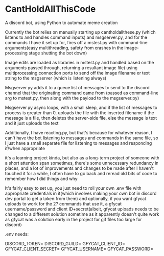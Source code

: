 # CantHoldAllThisCode
A discord bot, using Python to automate meme creation

Currently the bot relies on manually starting up cantholdallthese.py (which listens to and handles command inputs) and msgserver.py, and for the commands I have it set up for, fires off a mstest.py with command-line arguments(easy multithreading, safety from crashes in the image-processing stage shutting the bot down)

Image edits are loaded as libraries in mstest.py and handled based on the arguments passed through, returning a resultant image file) using multiprocessing.connection ports to send off the image filename or text string to the msgserver (which is listening always)

Msgserver.py adds it to a queue list of messages to send to the discord channel that the originating command came from (passed as command-line arg to mstest.py, then along with the payload to the msgserver.py) 

Msgserver.py async loops, with a small sleep, and if the list of messages to process is greater than 0, uploads the file with the inserted filename if the message is a file, then deletes the server-side file, else the message is text and it just uploads the text

Additionally, I have reacting.py, but that's because for whatever reason, I can't have the bot listening to messages and commands in the same file, so I just have a small separate file for listening to messages and responding if/when appropriate

it's a learning project kinda, but also as a long-term project of someone with a short attention span sometimes, there's some unnecessary redundancy in places, and a lot of improvements and changes to be made
after I haven't touched it for a while, I often have to go back and reread old bits of code to remember how I did things and why

It's fairly easy to set up, you just need to roll your own .env file with appropriate credentials in it(which involves making your own bot in discord dev portal to get a token from them) and optionally, if you want gfycat uploads to work for the 2? commands that use it, a gfycat username/password and client ID+secret(albeit, gfycat uploads needs to be changed to a different solution sometime as it apparently doesn't quite work as gfycat was a solution early in the project for gif files too large for discord)

.env needs:

DISCORD_TOKEN=
DISCORD_GUILD=
GFYCAT_CLIENT_ID=
GFYCAT_CLIENT_SECRET=
GFYCAT_USERNAME=
GFYCAT_PASSWORD=

